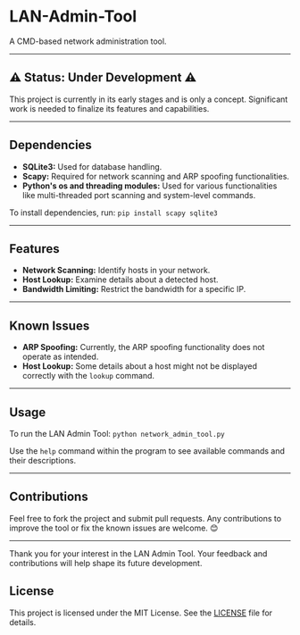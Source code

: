 # LAN-Admin-Tool
A CMD-based network administration tool.

---

## ⚠️ Status: Under Development ⚠️

This project is currently in its early stages and is only a concept. Significant work is needed to finalize its features and capabilities.

---

## Dependencies

- **SQLite3:** Used for database handling.
- **Scapy:** Required for network scanning and ARP spoofing functionalities.
- **Python's os and threading modules:** Used for various functionalities like multi-threaded port scanning and system-level commands.

To install dependencies, run: `pip install scapy sqlite3`


---

## Features

- **Network Scanning:** Identify hosts in your network.
- **Host Lookup:** Examine details about a detected host.
- **Bandwidth Limiting:** Restrict the bandwidth for a specific IP.

---

## Known Issues

- **ARP Spoofing:** Currently, the ARP spoofing functionality does not operate as intended.
- **Host Lookup:** Some details about a host might not be displayed correctly with the `lookup` command.

---

## Usage

To run the LAN Admin Tool: `python network_admin_tool.py`

Use the `help` command within the program to see available commands and their descriptions.

---

## Contributions

Feel free to fork the project and submit pull requests. Any contributions to improve the tool or fix the known issues are welcome. 😊

---

Thank you for your interest in the LAN Admin Tool. Your feedback and contributions will help shape its future development.

## License

This project is licensed under the MIT License. See the [LICENSE](LICENSE) file for details.
